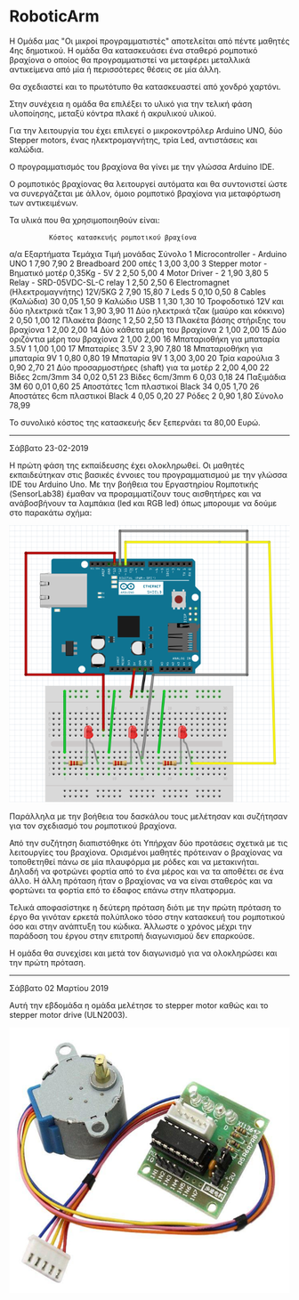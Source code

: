 # RoboticArm

Η Ομάδα μας "Oι μικροί προγραμματιστές" αποτελείται από πέντε μαθητές 4ης δημοτικού.
Η ομάδα Θα κατασκευάσει ένα σταθερό ρομποτικό βραχίονα ο οποίος θα προγραμματιστεί να μεταφέρει μεταλλικά αντικείμενα από μία ή περισσότερες θέσεις σε μία άλλη.

Θα σχεδιαστεί και το πρωτότυπο θα κατασκευαστεί από χονδρό χαρτόνι. 

Στην συνέχεια η ομάδα θα επιλέξει το υλικό για την τελική φάση υλοποίησης, μεταξύ κόντρα πλακέ ή ακρυλικού υλικού.

Για την λειτουργία του έχει επιλεγεί ο μικροκοντρόλερ Arduino UNO, δύο Stepper motors, ένας ηλεκτρομαγνήτης, τρία Led, αντιστάσεις και καλώδια.

Ο προγραμματισμός του βραχίονα θα γίνει με την γλώσσα Arduino IDE.

Ο ρομποτικός βραχίονας θα λειτουργεί αυτόματα και θα συντονιστεί ώστε να συνεργάζεται με άλλον, όμοιο ρομποτικό βραχίονα για μεταφόρτωση των αντικειμένων.

Τα υλικά που θα χρησιμοποιηθούν είναι:

	          Κόστος κατασκευής ρομποτικού βραχίονα			
α/α	Εξαρτήματα					Τεμάχια		Τιμή μονάδας	Σύνολο
1	Microcontroller - Arduino UNO			1		7,90		7,90
2	Breadboard 200 οπές				1		3,00		3,00
3	Stepper motor - Βηματικό μοτέρ  0,35Kg - 5V	2		2,50		5,00
4	Motor Driver - 					2		1,90		3,80
5	Relay - SRD-05VDC-SL-C relay			1		2,50		2,50
	6	Electromagnet (Ηλεκτρομαγνήτης) 12V/5KG	2		7,90		15,80
7	Leds 						5		0,10		0,50
8	Cables (Καλώδια)				30		0,05		1,50
9	Καλώδιο USB					1		1,30		1,30
10	Τροφοδοτικό 12V και δύο ηλεκτρικά τζακ  	1		3,90		3,90
11	Δύο ηλεκτρικά τζακ (μαύρο και κόκκινο)  	2		0,50		1,00
12	Πλακέτα βάσης					1		2,50		2,50
13	Πλακέτα βάσης στήριξης του βραχίονα		1		2,00		2,00
14	Δύο κάθετα μέρη του βραχίονα			2		1,00		2,00
15	Δύο οριζόντια μέρη του βραχίονα			2		1,00		2,00
16	Μπαταριοθήκη για μπαταρία 3.5V			1		1,00		1,00
17	Μπαταρίες 3.5V					2		3,90		7,80
18	Μπαταριοθήκη για μπαταρία 9V			1		0,80		0,80
19	Μπαταρία 9V					1		3,00		3,00
20	Τρία καρούλια					3		0,90		2,70
21	Δύο προσαρμοστήρες (shaft) για τα μοτέρ		2		2,00		4,00
22	Βίδες  2cm/3mm 					34		0,02		0,51
23	Βίδες  6cm/3mm					6		0,03		0,18
24	Παξιμάδια 3M					60		0,01		0,60
25	Αποστάτες 1cm  πλαστικοί Black			34		0,05		1,70
26	Αποστάτες 6cm  πλαστικοί Black			4		0,05		0,20
27	Ρόδες						2		0,90		1,80
										Σύνολο	78,99

Το συνολικό κόστος της κατασκευής δεν ξεπερνάει τα 80,00 Ευρώ.  
**********************************************************************
Σάββατο 23-02-2019 

Η πρώτη φάση της εκπαίδευσης έχει ολοκληρωθεί. 
Οι μαθητές εκπαιδεύτηκαν στις βασικές έννοιες του προγραμματισμού με την γλώσσα IDE του Arduino Uno. 
Με την βοήθεια του Eργαστηρίου Rομποτικής (SensorLab38) έμαθαν να προραμματίζουν τους αισθητήρες και να ανάβοσβήνουν τα λαμπάκια (led και RGB led) όπως μπορουμε να δούμε στο παρακάτω σχήμα:

![leds](https://github.com/SensorLab38/RoboticArm/blob/master/Fritzing%203%20leds.png)

Παράλληλα με την βοήθεια του δασκάλου τους μελέτησαν και συζήτησαν για τον σχεδιασμό του ρομποτικού βραχίονα.

Από την συζήτηση διαπιστόθηκε ότι Υπήρχαν δύο προτάσεις σχετικά με τις λειτουργίες του βραχίονα. Ορισμένοι μαθητές πρότειναν ο βραχίονας να τοποθετηθεί πάνω σε μία πλαυφόρμα με ρόδες και να μετακινήται. Δηλαδή να φοτρώνει φορτία από το ένα μέρος και να τα αποθέτει σε ένα άλλο. 
Η άλλη πρόταση ήταν ο βραχίονας να να είναι σταθερός και να φορτώνει τα φορτία επό το έδαφος επάνω στην πλατφορμα.

Τελικά αποφασίστηκε η δεύτερη πρόταση διότι με την πρώτη πρόταση το έργο θα γινόταν ερκετά πολύπλοκο τόσο στην κατασκευή του ρομποτικού όσο και στην ανάπτυξη του κώδικα. Άλλωστε ο χρόνος μέχρι την παράδοση του έργου στην επιτροπή διαγωνισμού δεν επαρκούσε.  

Η ομάδα θα συνεχίσει και μετά τον διαγωνισμό για να ολοκληρώσει και την πρώτη πρόταση.
**********************************************************************************************

Σάββατο 02 Μαρτίου 2019

Αυτή την εβδομάδα η ομάδα μελέτησε το stepper motor καθώς και το stepper motor drive (ULN2003).

![stepper](https://github.com/SensorLab38/RoboticArm/blob/master/StepperMotorWithDriver_1200x1200.jpg)


